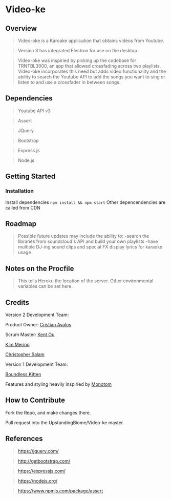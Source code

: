 # Video-ke

## Overview ##

> Video-oke is a Karoake application that obtains videos from Youtube.

> Version 3 has integrated Electron for use on the desktop.

> Video-oke was inspiried by picking up the codebase for TRNTBL3000, an app that allowed crossfading across two playlists. Video-oke incorporates this need but adds video functionality and the ability to search the Youtube API to add the songs you want to sing or listen to and use a crossfader in between songs.

## Dependencies ##
> Youtube API v3

> Assert

> JQuery

> Bootstrap

> Express.js

> Node.js

## Getting Started

### Installation
Install dependencies `npm install && npm start`
Other depencendencies are called from CDN

## Roadmap ##
> Possible future updates may include the ability to:
  -search the libraries from soundcloud's API and build your own playlists
  -have multiple DJ-ing sound clips and special FX
  display lyrics for karaoke usage

## Notes on the Procfile ##
> This tells Heroku the location of the server. Other environmental variables can be set here.

## Credits ##

Version 2 Development Team:

Product Owner: [Cristian Avalos](https://github.com/cavalos0086/)

Scrum Master: [Kent Ou](https://github.com/kent10ou/)

[Kim Merino](https://github.com/dafabulousteach/)

[Christopher Salam](https://github.com/ChristopherSalam/)

Version 1 Development Team:

[Boundless Kitten](https://github.com/boundless-kitten)

Features and styling heavily inspiried by [Monotom](https://github.com/monotom/html-youtube-mixer)

## How to Contribute ##

Fork the Repo, and make changes there.

Pull request into the UpstandingBiome/Video-ke master.

## References ##

> https://jquery.com/

> http://getbootstrap.com/

> https://expressjs.com/

> https://nodejs.org/

> https://www.npmjs.com/package/assert
